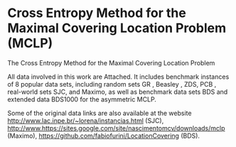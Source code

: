 # Cross Entropy Method for the Maximal Covering Location Problem (MCLP)
The Cross Entropy Method for the Maximal Covering Location Problem

All data involved in this work are Attached. It includes benchmark instances of 8 popular data sets, including random sets GR , Beasley , ZDS, PCB , real-world sets SJC, and Maximo, as well as benchmark data sets BDS and extended data BDS1000 for the asymmetric MCLP.

Some of the original data links are also available at the website http://www.lac.inpe.br/~lorena/instancias.html (SJC), http://www.https://sites.google.com/site/nascimentomcv/downloads/mclp (Maximo), https://github.com/fabiofurini/LocationCovering (BDS).
